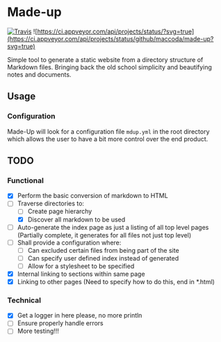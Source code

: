 # Made-up
[![Travis](https://img.shields.io/travis/maccoda/made-up.svg)]()
![https://ci.appveyor.com/api/projects/status/?svg=true](https://ci.appveyor.com/api/projects/status/github/maccoda/made-up?svg=true)

Simple tool to generate a static website from a directory structure of Markdown
files. Bringing back the old school simplicity and beautifying notes and
documents.

## Usage
### Configuration
Made-Up will look for a configuration file `mdup.yml` in the root directory
which allows the user to have a bit more control over the end product.

## TODO

### Functional
- [X] Perform the basic conversion of markdown to HTML
- [ ] Traverse directories to:
  - [ ] Create page hierarchy
  - [X] Discover all markdown to be used
- [ ] Auto-generate the index page as just a listing of all top level pages
(Partially complete, it generates for all files not just top level)
- [ ] Shall provide a configuration where:
  - [ ] Can excluded certain files from being part of the site
  - [ ] Can specify user defined index instead of generated
  - [ ] Allow for a stylesheet to be specified
- [X] Internal linking to sections within same page
- [X] Linking to other pages (Need to specify how to do this, end in *.html)

### Technical
- [X] Get a logger in here please, no more println
- [ ] Ensure properly handle errors
- [ ] More testing!!!
